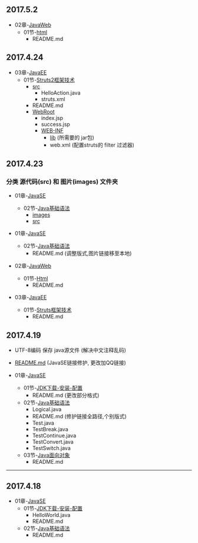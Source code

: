 ## 2017.5.2
- 02章-[JavaWeb](/02章-JavaWeb)
  - 01节-[html](/02章-JavaWeb/01节-html)
    - README.md

## 2017.4.24

- 03章-[JavaEE](/03章-JavaEE)
  - 01节-[Struts2框架技术](/03章-JavaEE/01节-Struts2框架技术)
    - [src](/03章-JavaEE/01节-Struts2框架技术/src)
      - HelloAction.java
      - struts.xml
    - README.md
    - [WebRoot](/03章-JavaEE/01节-Struts2框架技术/WebRoot)
      - index.jsp
      - success.jsp
      - [WEB-INF](/03章-JavaEE/01节-Struts2框架技术/WebRoot/WEB-INF)
        - [lib](/03章-JavaEE/01节-Struts2框架技术/WebRoot/WEB-INF/lib) (所需要的 jar包)
        - web.xml (配置struts的 filter 过滤器)

## 2017.4.23

### 分类 源代码(src) 和 图片(images) 文件夹
- 01章-[JavaSE](/01章-JavaSE)
  - 02节-[Java基础语法](/01章-JavaSE/02节-Java基础语法)
    - [images](/01章-JavaSE/02节-Java基础语法/images)
    - [src](/01章-JavaSE/02节-Java基础语法/src)

- 01章-[JavaSE](/01章-JavaSE)
  - 02节-[Java基础语法](/01章-JavaSE/02节-Java基础语法)
    - README.md (调整版式,图片链接移至本地)

- 02章-[JavaWeb](/02章-JavaWeb)
  - 01节-[Html](/02章-JavaWeb/01节-Html)
    - README.md

- 03章-[JavaEE](/03章-JavaEE)
  - 01节-[Struts框架技术](/03章-JavaEE/01节-Struts框架技术)
    - README.md

## 2017.4.19

- UTF-8编码 保存 java源文件 (解决中文注释乱码)
- [README.md](/README.md) (JavaSE链接修护, 更改加QQ链接)

- 01章-[JavaSE](/01章-JavaSE)
	- 01节-[JDK下载-安装-配置](/01章-JavaSE/01节-JDK下载-安装-配置)
		- README.md (更改部分格式)
	- 02节-[Java基础语法](/01章-JavaSE/02节-Java基础语法)
		- Logical.java
		- README.md (修护链接全路径,个别版式)
		- Test.java
		- TestBreak.java
		- TestContinue.java
		- TestConvert.java
		- TestSwitch.java
	- 03节-[Java面向对象](/01章-JavaSE/03节-Java面向对象)
		- README.md

---

## 2017.4.18

- 01章-[JavaSE](/01章-JavaSE)
	- 01节-[JDK下载-安装-配置](/01章-JavaSE/01节-JDK下载-安装-配置)
		- HelloWorld.java
		- README.md
	- 02节-[Java基础语法](/01章-JavaSE/02节-Java基础语法)
		- README.md
